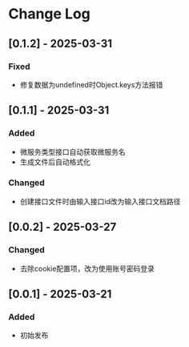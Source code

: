 # Change Log

<!-- All notable changes to the "yapi-to-zod" extension will be documented in this file.

Check [Keep a Changelog](http://keepachangelog.com/) for recommendations on how to structure this file. -->

## [0.1.2] - 2025-03-31

### Fixed

- 修复数据为undefined时Object.keys方法报错

## [0.1.1] - 2025-03-31

### Added

- 微服务类型接口自动获取微服务名
- 生成文件后自动格式化

### Changed

- 创建接口文件时由输入接口id改为输入接口文档路径

## [0.0.2] - 2025-03-27

### Changed

- 去除cookie配置项，改为使用账号密码登录

## [0.0.1] - 2025-03-21

### Added

- 初始发布
